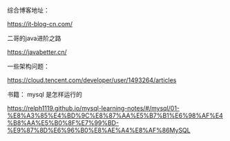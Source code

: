 综合博客地址：

https://it-blog-cn.com/

二哥的java进阶之路

https://javabetter.cn/


一些架构问题：

https://cloud.tencent.com/developer/user/1493264/articles




书籍：
mysql 是怎样运行的

https://relph1119.github.io/mysql-learning-notes/#/mysql/01-%E8%A3%85%E4%BD%9C%E8%87%AA%E5%B7%B1%E6%98%AF%E4%B8%AA%E5%B0%8F%E7%99%BD-%E9%87%8D%E6%96%B0%E8%AE%A4%E8%AF%86MySQL


